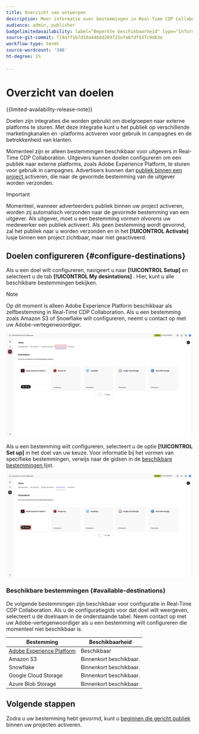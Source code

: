 ```yaml
---
title: Overzicht van ontwerpen
description: Meer informatie over bestemmingen in Real-Time CDP Collaboration.
audience: admin, publisher
badgelimitedavailability: label="Beperkte beschikbaarheid" type="Informative" url="https://helpx.adobe.com/legal/product-descriptions/real-time-customer-data-platform-collaboration.html newtab=true"
source-git-commit: f19aff1b7d10a446dd209721e7a6fdf537c9d63e
workflow-type: tm+mt
source-wordcount: '346'
ht-degree: 1%

---
```


# Overzicht van doelen

{{limited-availability-release-note}}

Doelen zijn integraties die worden gebruikt om doelgroepen naar externe platforms te sturen. Met deze integratie kunt u het publiek op verschillende marketingkanalen en -platforms activeren voor gebruik in campagnes en de betrokkenheid van klanten.

Momenteel zijn er alleen bestemmingen beschikbaar voor uitgevers in Real-Time CDP Collaboration. Uitgevers kunnen doelen configureren om een publiek naar externe platforms, zoals Adobe Experience Platform, te sturen voor gebruik in campagnes. Advertisers kunnen dan [ publiek binnen een project ](../collaborate/activate.md) activeren, die naar de gevormde bestemming van de uitgever worden verzonden.

>[!IMPORTANT]
>
>Momenteel, wanneer adverteerders publiek binnen uw project activeren, worden zij automatisch verzonden naar de gevormde bestemming van een uitgever. Als uitgever, moet u **&#x200B;**&#x200B;een bestemming *vormen alvorens* uw medewerker een publiek activeert. Als geen bestemming wordt gevormd, zal het publiek naar u worden verzonden en in het **[!UICONTROL Activate]** lusje binnen een project zichtbaar, maar niet geactiveerd.

## Doelen configureren {#configure-destinations}

Als u een doel wilt configureren, navigeert u naar **[!UICONTROL Setup]** en selecteert u de tab **[!UICONTROL My desintations]** . Hier, kunt u alle beschikbare bestemmingen bekijken.

>[!NOTE]
>
> Op dit moment is alleen Adobe Experience Platform beschikbaar als zelfbestemming in Real-Time CDP Collaboration. Als u een bestemming zoals Amazon S3 of Snowflake wilt configureren, neemt u contact op met uw Adobe-vertegenwoordiger.

![ het Mijn bestemmingslusje in de werkruimte van de Opstelling die de beschikbare bestemmingen tonen.](/help/assets/destinations/overview/my-destinations-overview.png)

Als u een bestemming wilt configureren, selecteert u de optie **[!UICONTROL Set up]** in het doel van uw keuze. Voor informatie bij het vormen van specifieke bestemmingen, verwijs naar de gidsen in de [ beschikbare bestemmingen ](#available-destinations) lijst.

![ De Mijn die bestemmingswerkruimte met de optie van de Opstelling voor de bestemming van Adobe Experience Platform wordt benadrukt.](/help/assets/destinations/overview/my-destinations-set-up.png)

### Beschikbare bestemmingen {#available-destinations}

De volgende bestemmingen zijn beschikbaar voor configuratie in Real-Time CDP Collaboration. Als u de configuratiegids voor dat doel wilt weergeven, selecteert u de doelnaam in de onderstaande tabel. Neem contact op met uw Adobe-vertegenwoordiger als u een bestemming wilt configureren die momenteel niet beschikbaar is.

| Bestemming | Beschikbaarheid |
| --- | --- |
| [ Adobe Experience Platform ](./experience-platform.md) | Beschikbaar |
| Amazon S3 | Binnenkort beschikbaar. |
| Snowflake | Binnenkort beschikbaar. |
| Google Cloud Storage | Binnenkort beschikbaar. |
| Azure Blob Storage | Binnenkort beschikbaar. |

## Volgende stappen

Zodra u uw bestemming hebt gevormd, kunt u [ beginnen die gericht publiek ](../collaborate/activate.md) binnen uw projecten activeren.

